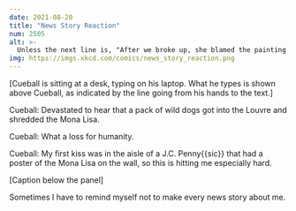 ```yaml
---
date: 2021-08-20
title: "News Story Reaction"
num: 2505
alt: >-
  Unless the next line is, "After we broke up, she blamed the painting and spent years planning her revenge, so my sorrow is mixed with relief that the dogs at least denied her that triumph."
img: https://imgs.xkcd.com/comics/news_story_reaction.png
---
```

[Cueball is sitting at a desk, typing on his laptop. What he types is shown above Cueball, as indicated by the line going from his hands to the text.]

Cueball: Devastated to hear that a pack of wild dogs got into the Louvre and shredded the Mona Lisa.

Cueball: What a loss for humanity.

Cueball: My first kiss was in the aisle of a J.C. Penny{{sic}} that had a poster of the Mona Lisa on the wall, so this is hitting me especially hard.

[Caption below the panel]

Sometimes I have to remind myself not to make every news story about me.